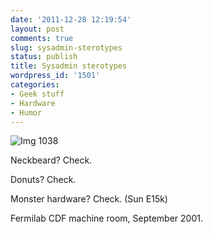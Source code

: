 ```yaml
---
date: '2011-12-28 12:19:54'
layout: post
comments: true
slug: sysadmin-sterotypes
status: publish
title: Sysadmin sterotypes
wordpress_id: '1501'
categories:
- Geek stuff
- Hardware
- Humor
---
```


![Img 1038](http://fnord.phfactor.net/wp-content/uploads/2011/12/img_1038.jpg)

Neckbeard? Check.

Donuts? Check.

Monster hardware? Check. (Sun E15k)


Fermilab CDF machine room, September 2001.
